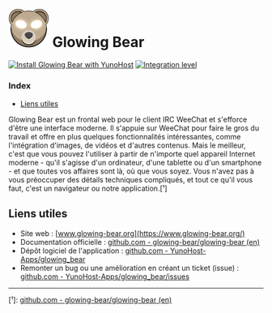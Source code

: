 # <img src="/images/glowing_bear_logo.svg" width="80px" alt="logo de Glowing Bear"> Glowing Bear

[![Install Glowing Bear with YunoHost](https://install-app.yunohost.org/install-with-yunohost.png)](https://install-app.yunohost.org/?app=glowingbear) [![Integration level](https://dash.yunohost.org/integration/glowingbear.svg)](https://dash.yunohost.org/appci/app/glowingbear)

### Index

- [Liens utiles](#liens-utiles)

Glowing Bear est un frontal web pour le client IRC WeeChat et s'efforce d'être une interface moderne. Il s'appuie sur WeeChat pour faire le gros du travail et offre en plus quelques fonctionnalités intéressantes, comme l'intégration d'images, de vidéos et d'autres contenus. Mais le meilleur, c'est que vous pouvez l'utiliser à partir de n'importe quel appareil Internet moderne - qu'il s'agisse d'un ordinateur, d'une tablette ou d'un smartphone - et que toutes vos affaires sont là, où que vous soyez. Vous n'avez pas à vous préoccuper des détails techniques compliqués, et tout ce qu'il vous faut, c'est un navigateur ou notre application.[¹]

## Liens utiles

 + Site web : [www.glowing-bear.org](https://www.glowing-bear.org/)
 + Documentation officielle : [github.com - glowing-bear/glowing-bear (en)](https://github.com/glowing-bear/glowing-bear)
 + Dépôt logiciel de l'application : [github.com - YunoHost-Apps/glowing_bear](https://github.com/YunoHost-Apps/glowing_bear_ynh)
 + Remonter un bug ou une amélioration en créant un ticket (issue) : [github.com - YunoHost-Apps/glowing_bear/issues](https://github.com/YunoHost-Apps/glowing_bear_ynh/issues)

------

[¹]: [github.com - glowing-bear/glowing-bear (en)](https://github.com/glowing-bear/glowing-bear)
